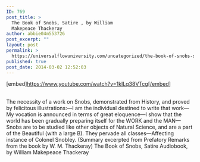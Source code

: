 ```yaml
---
ID: 769
post_title: >
  The Book of Snobs, Satire , by William
  Makepeace Thackeray
author: abbie04m553726
post_excerpt: ""
layout: post
permalink: >
  https://universalflowuniversity.com/uncategorized/the-book-of-snobs-satire-by-william-makepeace-thackeray/
published: true
post_date: 2014-03-02 12:52:03
---
```

[embed]https://www.youtube.com/watch?v=1kILq38VTcg[/embed]</br></br>
<p>The necessity of a work on Snobs, demonstrated from History, and proved by felicitous illustrations:—I am the individual destined to write that work—My vocation is announced in terms of great eloquence—I show that the world has been gradually preparing itself for the WORK and the MAN—Snobs are to be studied like other objects of Natural Science, and are a part of the Beautiful (with a large B). They pervade all classes—Affecting instance of Colonel Snobley. (Summary excerpted from Prefatory Remarks from the book by W. M. Thackeray)
The Book of Snobs, Satire Audiobook, by William Makepeace Thackeray</p>
